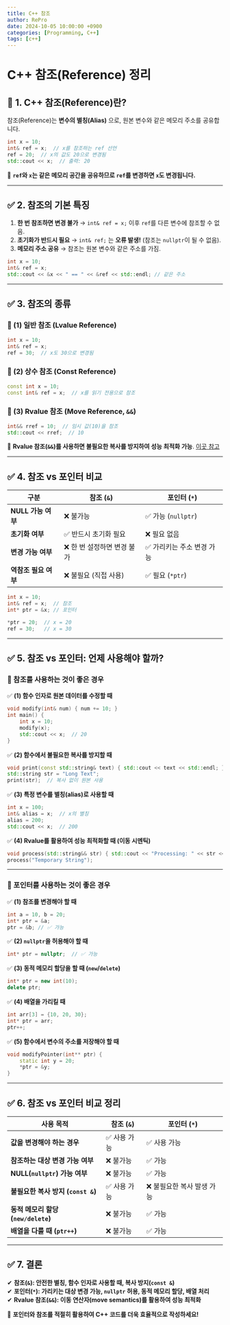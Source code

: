 ```yaml
---
title: C++ 참조
author: RePro
date: 2024-10-05 10:00:00 +0900
categories: [Programming, C++]
tags: [c++]
---
```


# C++ 참조(Reference) 정리

## 📌 1. C++ 참조(Reference)란?

참조(Reference)는 **변수의 별칭(Alias)** 으로, 원본 변수와 같은 메모리 주소를 공유합니다.

```cpp
int x = 10;
int& ref = x;  // x를 참조하는 ref 선언
ref = 20;  // x의 값도 20으로 변경됨
std::cout << x;  // 출력: 20
```
📌 **`ref`와 `x`는 같은 메모리 공간을 공유하므로 `ref`를 변경하면 `x`도 변경됩니다.**

---

## ✅ 2. 참조의 기본 특징
1. **한 번 참조하면 변경 불가** → `int& ref = x;` 이후 `ref`를 다른 변수에 참조할 수 없음.
2. **초기화가 반드시 필요** → `int& ref;` 는 **오류 발생!** (참조는 `nullptr`이 될 수 없음).
3. **메모리 주소 공유** → 참조는 원본 변수와 같은 주소를 가짐.

```cpp
int x = 10;
int& ref = x;
std::cout << &x << " == " << &ref << std::endl; // 같은 주소
```

---

## ✅ 3. 참조의 종류

### 🔹 (1) 일반 참조 (Lvalue Reference)
```cpp
int x = 10;
int& ref = x;
ref = 30;  // x도 30으로 변경됨
```

### 🔹 (2) 상수 참조 (Const Reference)
```cpp
const int x = 10;
const int& ref = x;  // x를 읽기 전용으로 참조
```

### 🔹 (3) Rvalue 참조 (Move Reference, `&&`)
```cpp
int&& rref = 10;  // 임시 값(10)을 참조
std::cout << rref;  // 10
```
📌 **Rvalue 참조(`&&`)를 사용하면 불필요한 복사를 방지하여 성능 최적화 가능**.
[이곳 참고](/2024-10-16-Ravlue-move.md)

---

## ✅ 4. 참조 vs 포인터 비교

| 구분 | 참조 (`&`) | 포인터 (`*`) |
|------|-----------|-------------|
| **NULL 가능 여부** | ❌ 불가능 | ✅ 가능 (`nullptr`) |
| **초기화 여부** | ✅ 반드시 초기화 필요 | ❌ 필요 없음 |
| **변경 가능 여부** | ❌ 한 번 설정하면 변경 불가 | ✅ 가리키는 주소 변경 가능 |
| **역참조 필요 여부** | ❌ 불필요 (직접 사용) | ✅ 필요 (`*ptr`) |

```cpp
int x = 10;
int& ref = x;  // 참조
int* ptr = &x; // 포인터

*ptr = 20;  // x = 20
ref = 30;   // x = 30
```

---

## ✅ 5. 참조 vs 포인터: 언제 사용해야 할까?

### **🔹 참조를 사용하는 것이 좋은 경우**
✅ **(1) 함수 인자로 원본 데이터를 수정할 때**
```cpp
void modify(int& num) { num += 10; }
int main() {
    int x = 10;
    modify(x);
    std::cout << x;  // 20
}
```

✅ **(2) 함수에서 불필요한 복사를 방지할 때**
```cpp
void print(const std::string& text) { std::cout << text << std::endl; }
std::string str = "Long Text";
print(str);  // 복사 없이 원본 사용
```

✅ **(3) 특정 변수를 별칭(alias)로 사용할 때**
```cpp
int x = 100;
int& alias = x;  // x의 별칭
alias = 200;
std::cout << x;  // 200
```

✅ **(4) Rvalue를 활용하여 성능 최적화할 때 (이동 시멘틱)**
```cpp
void process(std::string&& str) { std::cout << "Processing: " << str << std::endl; }
process("Temporary String");
```

---

### **🔹 포인터를 사용하는 것이 좋은 경우**
✅ **(1) 참조를 변경해야 할 때**
```cpp
int a = 10, b = 20;
int* ptr = &a;
ptr = &b; // ✅ 가능
```

✅ **(2) `nullptr`을 허용해야 할 때**
```cpp
int* ptr = nullptr;  // ✅ 가능
```

✅ **(3) 동적 메모리 할당을 할 때 (`new`/`delete`)**
```cpp
int* ptr = new int(10);
delete ptr;
```

✅ **(4) 배열을 가리킬 때**
```cpp
int arr[3] = {10, 20, 30};
int* ptr = arr;
ptr++;
```

✅ **(5) 함수에서 변수의 주소를 저장해야 할 때**
```cpp
void modifyPointer(int** ptr) {
    static int y = 20;
    *ptr = &y;
}
```

---

## ✅ 6. 참조 vs 포인터 비교 정리

| 사용 목적 | 참조 (`&`) | 포인터 (`*`) |
|----------|------------|--------------|
| **값을 변경해야 하는 경우** | ✅ 사용 가능 | ✅ 사용 가능 |
| **참조하는 대상 변경 가능 여부** | ❌ 불가능 | ✅ 가능 |
| **NULL(`nullptr`) 가능 여부** | ❌ 불가능 | ✅ 가능 |
| **불필요한 복사 방지 (`const &`)** | ✅ 사용 가능 | ❌ 불필요한 복사 발생 가능 |
| **동적 메모리 할당 (`new/delete`)** | ❌ 불가능 | ✅ 가능 |
| **배열을 다룰 때 (`ptr++`)** | ❌ 불가능 | ✅ 가능 |

---

## ✅ 7. 결론
✔ **참조(`&`): 안전한 별칭, 함수 인자로 사용할 때, 복사 방지(`const &`)**  
✔ **포인터(`*`): 가리키는 대상 변경 가능, `nullptr` 허용, 동적 메모리 할당, 배열 처리**  
✔ **Rvalue 참조(`&&`): 이동 연산자(move semantics)를 활용하여 성능 최적화**  

🚀 **포인터와 참조를 적절히 활용하여 C++ 코드를 더욱 효율적으로 작성하세요!**

